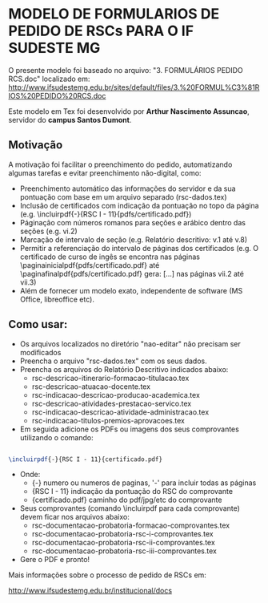 # MODELO DE FORMULARIOS DE PEDIDO DE RSCs PARA O IF SUDESTE MG

O presente modelo foi baseado no arquivo: "3. FORMULÁRIOS PEDIDO RCS.doc" localizado em:
http://www.ifsudestemg.edu.br/sites/default/files/3.%20FORMUL%C3%81RIOS%20PEDIDO%20RCS.doc


Este modelo em Tex foi desenvolvido por **Arthur Nascimento Assuncao**, servidor do **campus Santos Dumont**.


## Motivação
A motivação foi facilitar o preenchimento do pedido, automatizando algumas tarefas e evitar preenchimento não-digital, como: 

* Preenchimento automático das informações do servidor e da sua pontuação com base em um arquivo separado (rsc-dados.tex)
* Inclusão de certificados com indicação da pontuação no topo da página (e.g. \incluirpdf{-}{RSC I - 11}{pdfs/certificado.pdf})
* Páginação com números romanos para seções e arábico dentro das seções (e.g. vi.2)
* Marcação de intervalo de seção (e.g. Relatório descritivo: v.1 até v.8)
* Permitir a referenciação do intervalo de páginas dos certificados (e.g. O certificado de curso de ingês se encontra nas páginas \paginainicialpdf{pdfs/certificado.pdf} até \paginafinalpdf{pdfs/certificado.pdf} gera: [...] nas páginas vii.2 até vii.3)
* Além de fornecer um modelo exato, independente de software (MS Office, libreoffice etc).


## Como usar:
* Os arquivos localizados no diretório "nao-editar" não precisam ser modificados
* Preencha o arquivo "rsc-dados.tex" com os seus dados.
* Preencha os arquivos do Relatório Descritivo indicados abaixo:
  * rsc-descricao-itinerario-formacao-titulacao.tex
  * rsc-descricao-atuacao-docente.tex
  * rsc-indicacao-descricao-producao-academica.tex
  * rsc-descricao-atividades-prestacao-servico.tex
  * rsc-indicacao-descricao-atividade-administracao.tex
  * rsc-indicacao-titulos-premios-aprovacoes.tex
* Em seguida adicione os PDFs ou imagens dos seus comprovantes utilizando o comando:
```tex

\incluirpdf{-}{RSC I - 11}{certificado.pdf}
```
* Onde:
  * {-} numero ou numeros de paginas, '-' para incluir todas as páginas
  * {RSC I - 11} indicação da pontuação do RSC do comprovante
  * {certificado.pdf} caminho do pdf/jpg/etc do comprovante
* Seus comprovantes (comando \incluirpdf para cada comprovante) devem ficar nos arquivos abaixo:
  * rsc-documentacao-probatoria-formacao-comprovantes.tex
  * rsc-documentacao-probatoria-rsc-i-comprovantes.tex
  * rsc-documentacao-probatoria-rsc-ii-comprovantes.tex
  * rsc-documentacao-probatoria-rsc-iii-comprovantes.tex
* Gere o PDF e pronto!


Mais informações sobre o processo de pedido de RSCs em:

http://www.ifsudestemg.edu.br/institucional/docs
